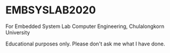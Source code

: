 # EMBSYSLAB2020
 For Embedded System Lab Computer Engineering, Chulalongkorn University

Educational purposes only.
Please don't ask me what I have done.